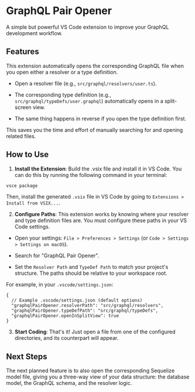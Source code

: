 # GraphQL Pair Opener
A simple but powerful VS Code extension to improve your GraphQL development workflow.

## Features
This extension automatically opens the corresponding GraphQL file when you open either a resolver or a type definition.

- Open a resolver file (e.g., `src/graphql/resolvers/user.ts`).

- The corresponding type definition (e.g., `src/graphql/typeDefs/user.graphql`) automatically opens in a split-screen view.

- The same thing happens in reverse if you open the type definition first.

This saves you the time and effort of manually searching for and opening related files.

## How to Use
1. **Install the Extension**: Build the .vsix file and install it in VS Code. 
You can do this by running the following command in your terminal:
```bash
vsce package
```
Then, install the generated `.vsix` file in VS Code by going to `Extensions > Install from VSIX...`.

2. **Configure Paths**: This extension works by knowing where your resolver and type definition files are. You must configure these paths in your VS Code settings.

- Open your settings: `File > Preferences > Settings` (or `Code > Settings > Settings on macOS`).

- Search for "GraphQL Pair Opener".

- Set the `Resolver Path` and `TypeDef Path` to match your project's structure. The paths should be relative to your workspace root.

For example, in your `.vscode/settings.json`:

```jsonc
{
  // Example .vscode/settings.json (default options)
  "graphqlPairOpener.resolverPath": "src/graphql/resolvers",
  "graphqlPairOpener.typeDefPath": "src/graphql/typeDefs",
  "graphqlPairOpener.openInSplitView": true
}
```
3. **Start Coding**: That's it! Just open a file from one of the configured directories, and its counterpart will appear.

## Next Steps
The next planned feature is to also open the corresponding Sequelize model file, giving you a three-way view of your data structure: the database model, the GraphQL schema, and the resolver logic.